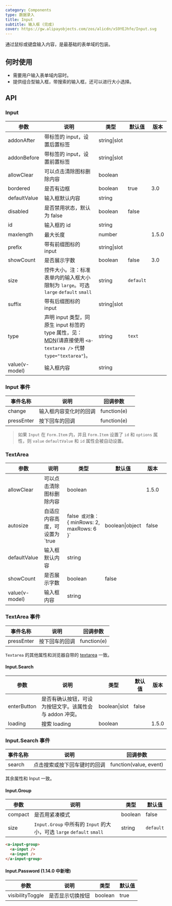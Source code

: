 ```yaml
---
category: Components
type: 数据录入
title: Input
subtitle: 输入框 (完成)
cover: https://gw.alipayobjects.com/zos/alicdn/xS9YEJhfe/Input.svg
---
```


通过鼠标或键盘输入内容，是最基础的表单域的包装。

## 何时使用

- 需要用户输入表单域内容时。
- 提供组合型输入框，带搜索的输入框，还可以进行大小选择。

## API

### Input

| 参数 | 说明 | 类型 | 默认值 | 版本 |
| --- | --- | --- | --- | --- |
| addonAfter | 带标签的 input，设置后置标签 | string\|slot |  |  |
| addonBefore | 带标签的 input，设置前置标签 | string\|slot |  |  |
| allowClear | 可以点击清除图标删除内容 | boolean |  |  |
| bordered | 是否有边框 | boolean | true | 3.0 |
| defaultValue | 输入框默认内容 | string |  |  |
| disabled | 是否禁用状态，默认为 false | boolean | false |  |
| id | 输入框的 id | string |  |  |
| maxlength | 最大长度 | number |  | 1.5.0 |
| prefix | 带有前缀图标的 input | string\|slot |  |  |
| showCount | 是否展示字数 | boolean | false | 3.0 |
| size | 控件大小。注：标准表单内的输入框大小限制为 `large`。可选 `large` `default` `small` | string | `default` |  |
| suffix | 带有后缀图标的 input | string\|slot |  |  |
| type | 声明 input 类型，同原生 input 标签的 type 属性，见：[MDN](https://developer.mozilla.org/zh-CN/docs/Web/HTML/Element/input#属性)(请直接使用 `<a-textarea />` 代替 `type="textarea"`)。 | string | `text` |  |
| value(v-model) | 输入框内容 | string |  |  |

### Input 事件

| 事件名称   | 说明                   | 回调参数    |     |
| ---------- | ---------------------- | ----------- | --- |
| change     | 输入框内容变化时的回调 | function(e) |     |
| pressEnter | 按下回车的回调         | function(e) |     |

> 如果 `Input` 在 `Form.Item` 内，并且 `Form.Item` 设置了 `id` 和 `options` 属性，则 `value` `defaultValue` 和 `id` 属性会被自动设置。

### TextArea

| 参数 | 说明 | 类型 | 默认值 | 版本 |  |
| --- | --- | --- | --- | --- | --- |
| allowClear | 可以点击清除图标删除内容 | boolean |  | 1.5.0 |  |
| autosize | 自适应内容高度，可设置为 `true | false` 或对象：`{ minRows: 2, maxRows: 6 }` | boolean\|object | false |  |
| defaultValue | 输入框默认内容 | string |  |  |  |
| showCount | 是否展示字数 | boolean | false |  |  |
| value(v-model) | 输入框内容 | string |  |  |  |

### TextArea 事件

| 事件名称   | 说明           | 回调参数    |
| ---------- | -------------- | ----------- |
| pressEnter | 按下回车的回调 | function(e) |

`Textarea` 的其他属性和浏览器自带的 [textarea](https://developer.mozilla.org/en-US/docs/Web/HTML/Element/textarea) 一致。

#### Input.Search

| 参数 | 说明 | 类型 | 默认值 | 版本 |
| --- | --- | --- | --- | --- |
| enterButton | 是否有确认按钮，可设为按钮文字。该属性会与 addon 冲突。 | boolean\|slot | false |  |
| loading | 搜索 loading | boolean |  | 1.5.0 |

### Input.Search 事件

| 事件名称 | 说明                         | 回调参数               |
| -------- | ---------------------------- | ---------------------- |
| search   | 点击搜索或按下回车键时的回调 | function(value, event) |

其余属性和 Input 一致。

#### Input.Group

| 参数 | 说明 | 类型 | 默认值 |
| --- | --- | --- | --- |
| compact | 是否用紧凑模式 | boolean | false |
| size | `Input.Group` 中所有的 `Input` 的大小，可选 `large` `default` `small` | string | `default` |

```html
<a-input-group>
  <a-input />
  <a-input />
</a-input-group>
```

#### Input.Password (1.14.0 中新增)

| 参数             | 说明             | 类型    | 默认值 |
| ---------------- | ---------------- | ------- | ------ |
| visibilityToggle | 是否显示切换按钮 | boolean | true   |
